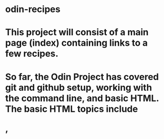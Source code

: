 # odin-recipes
# This project will consist of a main page (index) containing links to a few recipes.
# So far, the Odin Project has covered git and github setup, working with the command line, and basic HTML. The basic HTML topics include <p>, <title> different header tags, how to set up a basic page with '!', as well as referencing absolute and relative links and images. 